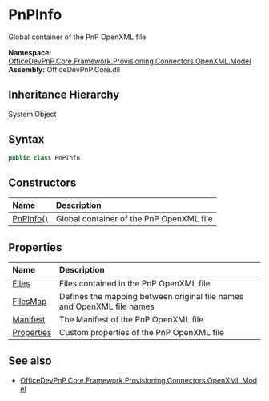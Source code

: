 # PnPInfo
Global container of the PnP OpenXML file  

**Namespace:** [OfficeDevPnP.Core.Framework.Provisioning.Connectors.OpenXML.Model](OfficeDevPnP.Core.Framework.Provisioning.Connectors.OpenXML.Model.md)  
**Assembly:** OfficeDevPnP.Core.dll  
## Inheritance Hierarchy
System.Object  

## Syntax
```C#
public class PnPInfo
```
## Constructors
|**Name**|**Description**|
|:-----|:-----|
| [PnPInfo()](OfficeDevPnP.Core.Framework.Provisioning.Connectors.OpenXML.Model.PnPInfo.ctor1.md) | <summary> Global container of the PnP OpenXML file </summary>
## Properties
|**Name**|**Description**|
|:-----|:-----|
| [Files](OfficeDevPnP.Core.Framework.Provisioning.Connectors.OpenXML.Model.PnPInfo.Files.md) | Files contained in the PnP OpenXML file
| [FilesMap](OfficeDevPnP.Core.Framework.Provisioning.Connectors.OpenXML.Model.PnPInfo.FilesMap.md) | Defines the mapping between original file names and OpenXML file names
| [Manifest](OfficeDevPnP.Core.Framework.Provisioning.Connectors.OpenXML.Model.PnPInfo.Manifest.md) | The Manifest of the PnP OpenXML file
| [Properties](OfficeDevPnP.Core.Framework.Provisioning.Connectors.OpenXML.Model.PnPInfo.Properties.md) | Custom properties of the PnP OpenXML file
## See also
- [OfficeDevPnP.Core.Framework.Provisioning.Connectors.OpenXML.Model](OfficeDevPnP.Core.Framework.Provisioning.Connectors.OpenXML.Model.md)

